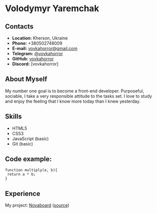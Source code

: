 # Volodymyr Yaremchak

## Contacts
* **Location:** Kherson, Ukraine
* **Phone:** +380502748009
* **E-mail:** vovkahorror@gmail.com
* **Telegram:** [@vovkahorror](https://tlgg.ru/vovkahorror)
* **GitHub:** [vovkahorror](https://github.com/vovkahorror)
* **Discord:** [vovkahorror]

## About Myself
My number one goal is to become a front-end developer.
Purposeful, sociable, I take a very responsible attitude to the tasks set.
I love to study and enjoy the feeling that I know more today than I knew yesterday.

## Skills
* HTML5
* CSS3
* JavaScript (basic)
* Git (basic)

## Code example:
```
function multiply(a, b){
 return a * b;
}
```

## Experience
My project: [Novaboard](https://vovkahorror.github.io/exam/) ([source](https://github.com/vovkahorror/exam))
